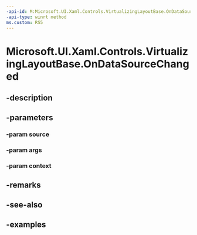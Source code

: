 ```yaml
---
-api-id: M:Microsoft.UI.Xaml.Controls.VirtualizingLayoutBase.OnDataSourceChanged(Microsoft.UI.Xaml.Controls.DataSource,Microsoft.UI.Xaml.Controls.DataSourceChangedEventArgs,Microsoft.UI.Xaml.Controls.VirtualizingLayoutContext)
-api-type: winrt method
ms.custom: RS5
---
```


<!-- Method syntax.
public void VirtualizingLayoutBase.OnDataSourceChanged(DataSource source, DataSourceChangedEventArgs args, VirtualizingLayoutContext context)
-->

# Microsoft.UI.Xaml.Controls.VirtualizingLayoutBase.OnDataSourceChanged

## -description

## -parameters
### -param source

### -param args

### -param context

## -remarks

## -see-also

## -examples

